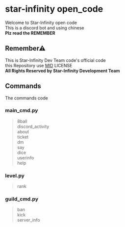 # star-infinity open_code
Welcome to Star-Infinity open code<br>
This is a discord bot and using chinese<br>
**Plz read the REMEMBER**


## Remember⚠
This is Star-Infinity Dev Team code's official code<br>
this Repository use [MID](https://github.com/Star-Infinity/star-infinity_code/blob/main/LICENSE) LICENSE<br>
**All Rights Reserved by Star-Infinity Development Team**

## Commands
The commands code<br>
### main_cmd.py
> 8ball<br>
> discord_activity<br>
> about<br>
> ticket<br>
> dm<br>
> say<br>
> dice<br>
> userinfo<br>
> help<br>
### level.py
> rank<br>
### guild_cmd.py
> ban<br>
> kick<br>
> server_info<br>
> 

